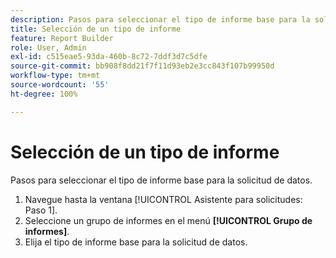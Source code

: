 ```yaml
---
description: Pasos para seleccionar el tipo de informe base para la solicitud de datos.
title: Selección de un tipo de informe
feature: Report Builder
role: User, Admin
exl-id: c515eae5-93da-460b-8c72-7ddf3d7c5dfe
source-git-commit: bb908f8dd21f7f11d93eb2e3cc843f107b99950d
workflow-type: tm+mt
source-wordcount: '55'
ht-degree: 100%

---
```


# Selección de un tipo de informe

Pasos para seleccionar el tipo de informe base para la solicitud de datos.

1. Navegue hasta la ventana [!UICONTROL Asistente para solicitudes: Paso 1].
1. Seleccione un grupo de informes en el menú **[!UICONTROL Grupo de informes]**.
1. Elija el tipo de informe base para la solicitud de datos.
